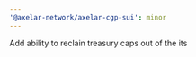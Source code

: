 ```yaml
---
'@axelar-network/axelar-cgp-sui': minor
---
```


Add ability to reclain treasury caps out of the its
